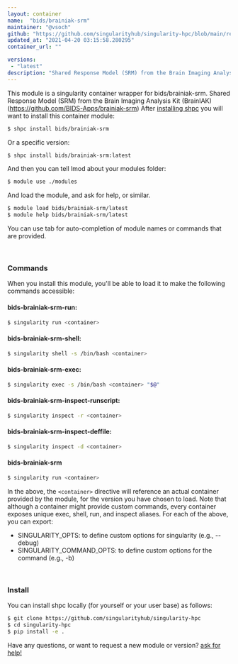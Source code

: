 ```yaml
---
layout: container
name:  "bids/brainiak-srm"
maintainer: "@vsoch"
github: "https://github.com/singularityhub/singularity-hpc/blob/main/registry/bids/brainiak-srm/container.yaml"
updated_at: "2021-04-20 03:15:58.280295"
container_url: ""

versions:
 - "latest"
description: "Shared Response Model (SRM) from the Brain Imaging Analysis Kit (BrainIAK) (https://github.com/BIDS-Apps/brainiak-srm)"
---
```


This module is a singularity container wrapper for bids/brainiak-srm.
Shared Response Model (SRM) from the Brain Imaging Analysis Kit (BrainIAK) (https://github.com/BIDS-Apps/brainiak-srm)
After [installing shpc](#install) you will want to install this container module:

```bash
$ shpc install bids/brainiak-srm
```

Or a specific version:

```bash
$ shpc install bids/brainiak-srm:latest
```

And then you can tell lmod about your modules folder:

```bash
$ module use ./modules
```

And load the module, and ask for help, or similar.

```bash
$ module load bids/brainiak-srm/latest
$ module help bids/brainiak-srm/latest
```

You can use tab for auto-completion of module names or commands that are provided.

<br>

### Commands

When you install this module, you'll be able to load it to make the following commands accessible:

#### bids-brainiak-srm-run:

```bash
$ singularity run <container>
```

#### bids-brainiak-srm-shell:

```bash
$ singularity shell -s /bin/bash <container>
```

#### bids-brainiak-srm-exec:

```bash
$ singularity exec -s /bin/bash <container> "$@"
```

#### bids-brainiak-srm-inspect-runscript:

```bash
$ singularity inspect -r <container>
```

#### bids-brainiak-srm-inspect-deffile:

```bash
$ singularity inspect -d <container>
```



#### bids-brainiak-srm

```bash
$ singularity run <container>
```


In the above, the `<container>` directive will reference an actual container provided
by the module, for the version you have chosen to load. Note that although a container
might provide custom commands, every container exposes unique exec, shell, run, and
inspect aliases. For each of the above, you can export:

 - SINGULARITY_OPTS: to define custom options for singularity (e.g., --debug)
 - SINGULARITY_COMMAND_OPTS: to define custom options for the command (e.g., -b)

<br>
  
### Install

You can install shpc locally (for yourself or your user base) as follows:

```bash
$ git clone https://github.com/singularityhub/singularity-hpc
$ cd singularity-hpc
$ pip install -e .
```

Have any questions, or want to request a new module or version? [ask for help!](https://github.com/singularityhub/singularity-hpc/issues)